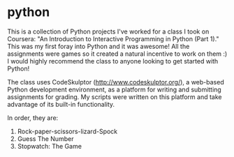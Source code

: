 # python
This is a collection of Python projects I've worked for a class I took on Coursera: "An Introduction to Interactive Programming in Python (Part 1)." This was my first foray into Python and it was awesome! All the assignments were games so it created a natural incentive to work on them :) I would highly recommend the class to anyone looking to get started with Python!

The class uses CodeSkulptor (http://www.codeskulptor.org/), a web-based Python development environment, as a platform for writing and submitting assignments for grading. My scripts were written on this platform and take advantage of its built-in functionality.

In order, they are:
1. Rock-paper-scissors-lizard-Spock
2. Guess The Number
3. Stopwatch: The Game
